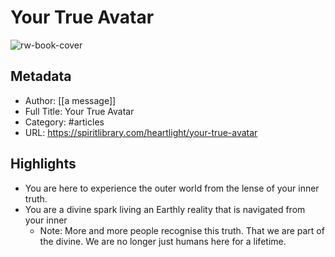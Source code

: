 # Your True Avatar

![rw-book-cover](https://readwise-assets.s3.amazonaws.com/static/images/article0.00998d930354.png)

## Metadata
- Author: [[a message]]
- Full Title: Your True Avatar
- Category: #articles
- URL: https://spiritlibrary.com/heartlight/your-true-avatar

## Highlights
- You are here to experience the outer world from the lense of your inner truth.
- You are a divine spark living an Earthly reality that is navigated from your inner
    - Note: More and more people recognise this truth. That we are part of the divine. We are no longer just humans here for a lifetime.
